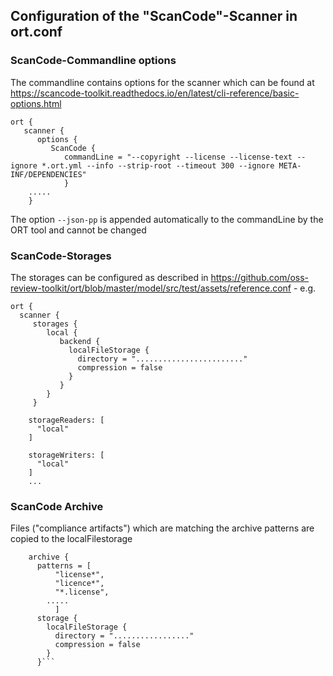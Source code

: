 ## Configuration of the "ScanCode"-Scanner in ort.conf

### ScanCode-Commandline options
The commandline contains options for the scanner which can be found at https://scancode-toolkit.readthedocs.io/en/latest/cli-reference/basic-options.html
```
ort {
   scanner {
      options {
         ScanCode {
            commandLine = "--copyright --license --license-text --ignore *.ort.yml --info --strip-root --timeout 300 --ignore META-INF/DEPENDENCIES"
            }
    .....
    }
```
The option `--json-pp` is appended automatically to the commandLine by the ORT tool and cannot be changed

### ScanCode-Storages
The storages can be configured as described in https://github.com/oss-review-toolkit/ort/blob/master/model/src/test/assets/reference.conf - e.g.
```
ort {
  scanner {
     storages {
        local {
           backend {
             localFileStorage {
               directory = "........................"
               compression = false
             }
           }
        }
     }
	  
    storageReaders: [
      "local"
    ]

    storageWriters: [
      "local"
    ]
    ...
```
### ScanCode Archive
Files ("compliance artifacts") which are matching the archive patterns are copied to the localFilestorage
```
    archive {
      patterns = [
          "license*",
          "licence*",
          "*.license",
		.....
		  ]
      storage {
        localFileStorage {
          directory = "................."
		  compression = false
        }
      }```
	  
	  